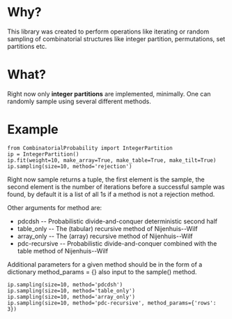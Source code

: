 # Why?
This library was created to perform operations like iterating or random sampling of combinatorial structures like integer partition, permutations, set partitions etc.

# What?
Right now only **integer partitions** are implemented, minimally.  One can randomly sample using several different methods.

# Example

    from CombinatorialProbability import IntegerPartition
	ip = IntegerPartition()
	ip.fit(weight=10, make_array=True, make_table=True, make_tilt=True)
	ip.sampling(size=10, method='rejection')

Right now sample returns a tuple, the first element is the sample, the second element is the number of iterations before a successful sample was found, by default it is a list of all 1s if a method is not a rejection method.

Other arguments for method are:
* pdcdsh -- Probabilistic divide-and-conquer deterministic second half
* table_only -- The (tabular) recursive method of Nijenhuis--Wilf
* array_only -- The (array) recursive method of Nijenhuis--Wilf
* pdc-recursive -- Probabilistic divide-and-conquer combined with the table method of Nijenhuis--Wilf

Additional parameters for a given method should be in the form of a dictionary method_params = {} also input to the sample() method.

	ip.sampling(size=10, method='pdcdsh')
	ip.sampling(size=10, method='table_only')
	ip.sampling(size=10, method='array_only')
	ip.sampling(size=10, method='pdc-recursive', method_params={'rows': 3})